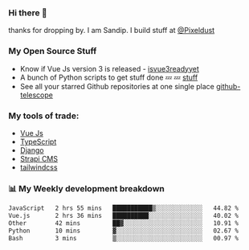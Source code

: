 ### Hi there 👋

thanks for dropping by.
I am Sandip. I build stuff at [@Pixeldust](github.com/pixeldust-in/)

###  **My Open Source Stuff**

 - Know if Vue Js version 3 is released -  [isvue3readyyet](https://github.com/sandiprb/isvue3readyyet)
 - A bunch of Python scripts to get stuff done 💤 💤 [stuff](https://github.com/sandiprb/stuff)
 - See all your starred Github repositories at one single place [github-telescope](https://github.com/sandiprb/github-telescope)



###  **My tools of trade:**
 - [Vue Js](https://github.com/vuejs/vue/)
 - [TypeScript](https://github.com/microsoft/TypeScript)
 - [Django](github.com/django/django)
 - [Strapi CMS](github.com/strapi/strapi)
 - [tailwindcss](https://github.com/tailwindlabs/tailwindcss)


###  📊 **My Weekly development breakdown**
<!--START_SECTION:waka-->

```txt
JavaScript   2 hrs 55 mins   ███████████▒░░░░░░░░░░░░░   44.82 %
Vue.js       2 hrs 36 mins   ██████████░░░░░░░░░░░░░░░   40.02 %
Other        42 mins         ██▓░░░░░░░░░░░░░░░░░░░░░░   10.91 %
Python       10 mins         ▓░░░░░░░░░░░░░░░░░░░░░░░░   02.67 %
Bash         3 mins          ▒░░░░░░░░░░░░░░░░░░░░░░░░   00.97 %
```

<!--END_SECTION:waka-->
